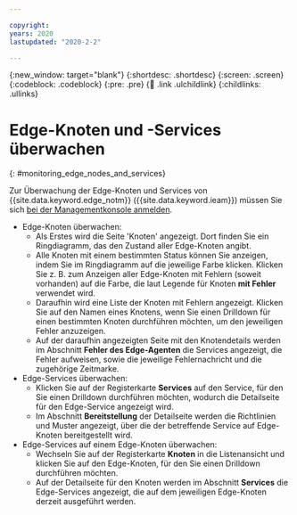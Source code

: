```yaml
---

copyright:
years: 2020
lastupdated: "2020-2-2"

---
```


{:new_window: target="blank"}
{:shortdesc: .shortdesc}
{:screen: .screen}
{:codeblock: .codeblock}
{:pre: .pre}
{:child: .link .ulchildlink}
{:childlinks: .ullinks}

# Edge-Knoten und -Services überwachen
{: #monitoring_edge_nodes_and_services}

Zur Überwachung der Edge-Knoten und Services von {{site.data.keyword.edge_notm}} ({{site.data.keyword.ieam}}) müssen Sie sich [bei der Managementkonsole anmelden](../console/accessing_ui.md).

* Edge-Knoten überwachen:
  * Als Erstes wird die Seite 'Knoten' angezeigt. Dort finden Sie ein Ringdiagramm, das den Zustand aller Edge-Knoten angibt.
  * Alle Knoten mit einem bestimmten Status können Sie anzeigen, indem Sie im Ringdiagramm auf die jeweilige Farbe klicken. Klicken Sie z. B. zum Anzeigen aller Edge-Knoten mit Fehlern (soweit vorhanden) auf die Farbe, die laut Legende für Knoten **mit Fehler** verwendet wird.
  * Daraufhin wird eine Liste der Knoten mit Fehlern angezeigt. Klicken Sie auf den Namen eines Knotens, wenn Sie einen Drilldown für einen bestimmten Knoten durchführen möchten, um den jeweiligen Fehler anzuzeigen.
  * Auf der daraufhin angezeigten Seite mit den Knotendetails werden im Abschnitt **Fehler des Edge-Agenten** die Services angezeigt, die Fehler aufweisen, sowie die jeweilige Fehlernachricht und die zugehörige Zeitmarke.
* Edge-Services überwachen:
  * Klicken Sie auf der Registerkarte **Services** auf den Service, für den Sie einen Drilldown durchführen möchten, wodurch die Detailseite für den Edge-Service angezeigt wird.
  * Im Abschnitt **Bereitstellung** der Detailseite werden die Richtlinien und Muster angezeigt, über die der betreffende Service auf Edge-Knoten bereitgestellt wird.
* Edge-Services auf einem Edge-Knoten überwachen:
  * Wechseln Sie auf der Registerkarte **Knoten** in die Listenansicht und klicken Sie auf den Edge-Knoten, für den Sie einen Drilldown durchführen möchten.
  * Auf der Detailseite für den Knoten werden im Abschnitt **Services** die Edge-Services angezeigt, die auf dem jeweiligen Edge-Knoten derzeit ausgeführt werden.
